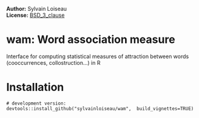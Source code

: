 **Author:** Sylvain Loiseau<br/>
**License:** [BSD_3_clause](https://opensource.org/licenses/BSD-3-Clause)

# wam: Word association measure

Interface for computing statistical measures of attraction between words (cooccurrences, collostruction...) in R

# Installation

```{r}
# development version:
devtools::install_github("sylvainloiseau/wam",  build_vignettes=TRUE)
```


